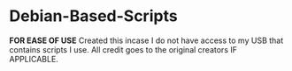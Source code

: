 # Debian-Based-Scripts
**FOR EASE OF USE**
Created this incase I do not have access to my USB that contains scripts I use.
All credit goes to the original creators IF APPLICABLE.
